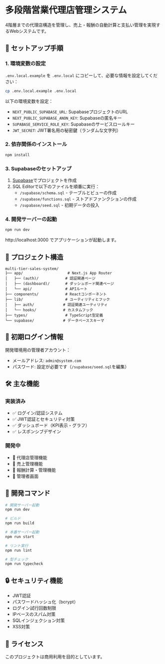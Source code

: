 # 多段階営業代理店管理システム

4階層までの代理店構造を管理し、売上・報酬の自動計算と支払い管理を実現するWebシステムです。

## 🚀 セットアップ手順

### 1. 環境変数の設定

`.env.local.example` を `.env.local` にコピーして、必要な情報を設定してください：

```bash
cp .env.local.example .env.local
```

以下の環境変数を設定：
- `NEXT_PUBLIC_SUPABASE_URL`: SupabaseプロジェクトのURL
- `NEXT_PUBLIC_SUPABASE_ANON_KEY`: Supabaseの匿名キー
- `SUPABASE_SERVICE_ROLE_KEY`: Supabaseのサービスロールキー
- `JWT_SECRET`: JWT署名用の秘密鍵（ランダムな文字列）

### 2. 依存関係のインストール

```bash
npm install
```

### 3. Supabaseのセットアップ

1. [Supabase](https://supabase.com)でプロジェクトを作成
2. SQL Editorで以下のファイルを順番に実行：
   - `/supabase/schema.sql` - テーブルとビューの作成
   - `/supabase/functions.sql` - ストアドファンクションの作成
   - `/supabase/seed.sql` - 初期データの投入

### 4. 開発サーバーの起動

```bash
npm run dev
```

http://localhost:3000 でアプリケーションが起動します。

## 📁 プロジェクト構造

```
multi-tier-sales-system/
├── app/                    # Next.js App Router
│   ├── (auth)/            # 認証関連ページ
│   ├── (dashboard)/       # ダッシュボード関連ページ
│   └── api/               # APIルート
├── components/            # Reactコンポーネント
├── lib/                   # ユーティリティとフック
│   ├── auth/             # 認証関連ユーティリティ
│   └── hooks/            # カスタムフック
├── types/                 # TypeScript型定義
└── supabase/             # データベーススキーマ
```

## 🔑 初期ログイン情報

開発環境用の管理者アカウント：
- メールアドレス: `admin@system.com`
- パスワード: 設定が必要です（`/supabase/seed.sql`を編集）

## 🛠️ 主な機能

### 実装済み
- ✅ ログイン/認証システム
- ✅ JWT認証とセキュリティ対策
- ✅ ダッシュボード（KPI表示・グラフ）
- ✅ レスポンシブデザイン

### 開発中
- 🚧 代理店管理機能
- 🚧 売上管理機能
- 🚧 報酬計算・管理機能
- 🚧 管理者画面

## 📝 開発コマンド

```bash
# 開発サーバー起動
npm run dev

# ビルド
npm run build

# 本番サーバー起動
npm run start

# リント実行
npm run lint

# 型チェック
npm run typecheck
```

## 🔒 セキュリティ機能

- JWT認証
- パスワードハッシュ化（bcrypt）
- ログイン試行回数制限
- IPベースのスパム対策
- SQLインジェクション対策
- XSS対策

## 📄 ライセンス

このプロジェクトは商用利用を目的としています。